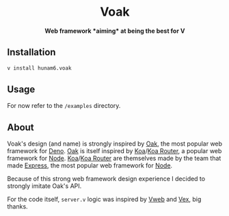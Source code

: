 <div align="center">
  <h1>Voak</h1>
  <b>Web framework *aiming* at being the best for V</b>
</div>

## Installation
```cmd
v install hunam6.voak
```

## Usage

For now refer to the `/examples` directory.

## About

Voak's design (and name) is strongly inspired by [Oak](https://github.com/oakserver/oak), the most popular web framework for [Deno](https://github.com/denoland/deno). [Oak](https://github.com/oakserver/oak) is itself inspired by [Koa](https://github.com/koajs/koa)/[Koa Router](https://github.com/koajs/router), a popular web framework for [Node](https://github.com/nodejs/node). [Koa](https://github.com/koajs/koa)/[Koa Router](https://github.com/koajs/router) are themselves made by the team that made [Express](https://github.com/expressjs/express), the most popular web framework for [Node](https://github.com/nodejs/node).

Because of this strong web framework design experience I decided to strongly imitate Oak's API.

For the code itself, `server.v` logic was inspired by [Vweb](https://github.com/vlang/v/tree/master/vlib/vweb) and [Vex](https://github.com/nedpals/vex), big thanks.
